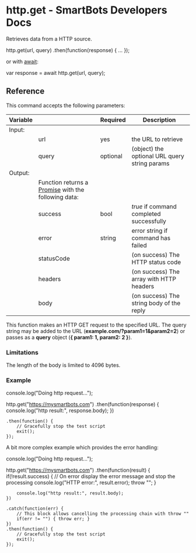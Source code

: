 # http.get - SmartBots Developers Docs

Retrieves data from a HTTP source.

http.get(url, query)
	.then(function(response) {
		...
	});

or with [await](https://www.mysmartbots.com/dev/docs/Bot_Playground/Async_and_await "Bot Playground/Async and await"):

var response \= await http.get(url, query);

## Reference

This command accepts the following parameters:

| Variable |     | Required | Description |
| --- | --- | --- | --- |
| Input: |     |     |     |
|     | url | yes | the URL to retrieve |
|     | query | optional | (object) the optional URL query string params |
| Output: |     |     |     |
|     | Function returns a [Promise](https://www.mysmartbots.com/dev/docs/Bot_Playground/Callbacks_and_return_values "Bot Playground/Callbacks and return values") with the following data: |     |     |
|     | success | bool | _true_ if command completed successfully |
|     | error | string | error string if command has failed |
|     | statusCode |     | (on success) The HTTP status code |
|     | headers |     | (on success) The array with HTTP headers |
|     | body |     | (on success) The string body of the reply |

This function makes an HTTP GET request to the specified URL. The query string may be added to the URL (**example.com/?param1=1&param2=2**) or passes as a **query** object (**{ param1: 1, param2: 2 }**).

### Limitations

The length of the body is limited to 4096 bytes.

### Example

console.log("Doing http request...");

http.get("https://mysmartbots.com")
	.then(function(response) {
		console.log("http result:", response.body);
	})

	.then(function() {
		// Gracefully stop the test script
		exit();
	});

A bit more complex example which provides the error handling:

console.log("Doing http request...");

http.get("https://mysmartbots.com")
	.then(function(result) {
		if(!result.success) {
			// On error display the error message and stop the processing
			console.log("HTTP error:", result.error);
			throw "";
		}

		console.log("http result:", result.body);
	})

	.catch(function(err) {
		// This block allows cancelling the processing chain with throw ""
		if(err != "") { throw err; }
	})
	.then(function() {
		// Gracefully stop the test script
		exit();
	});
